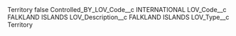 <?xml version="1.0" encoding="UTF-8"?>
<CustomMetadata xmlns="http://soap.sforce.com/2006/04/metadata" xmlns:xsi="http://www.w3.org/2001/XMLSchema-instance" xmlns:xsd="http://www.w3.org/2001/XMLSchema">
    <label>Territory</label>
    <protected>false</protected>
    <values>
        <field>Controlled_BY_LOV_Code__c</field>
        <value xsi:type="xsd:string">INTERNATIONAL</value>
    </values>
    <values>
        <field>LOV_Code__c</field>
        <value xsi:type="xsd:string">FALKLAND ISLANDS</value>
    </values>
    <values>
        <field>LOV_Description__c</field>
        <value xsi:type="xsd:string">FALKLAND ISLANDS</value>
    </values>
    <values>
        <field>LOV_Type__c</field>
        <value xsi:type="xsd:string">Territory</value>
    </values>
</CustomMetadata>
